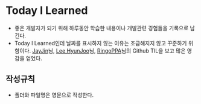 # Today I Learned
+ 좋은 개발자가 되기 위해 하루동안 학습한 내용이나 개발관련 경험들을 기록으로 남긴다.
+ Today I Learned인데 날짜를 표시하지 않는 이유는 조급해지지 않고 꾸준하기 위함이다.
    [JayJin](https://github.com/milooy)님, [Lee HyunJoo](https://wayhome25.github.io/)님, [RingoPPA](https://github.com/ksu3101)님의 Github TIL을 보고 많은 영감을 얻었다.

## 작성규칙
+ 폴더와 파일명은 영문으로 작성한다.

